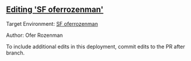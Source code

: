 ## [Editing 'SF oferrozenman'](https://app.salto.io/orgs/209bcb78-0b9b-41a4-92bb-591185762eca/envs/a30e5eb0-c327-4c68-8a23-2e0e471b881b/deployments/e374b786-136d-4370-8778-fcb5ea6b6dc8)

Target Environment: [SF oferrozenman](https://app.salto.io/orgs/209bcb78-0b9b-41a4-92bb-591185762eca/envs/a30e5eb0-c327-4c68-8a23-2e0e471b881b) 

Author: Ofer Rozenman

To include additional edits in this deployment, commit edits to the PR after branch.